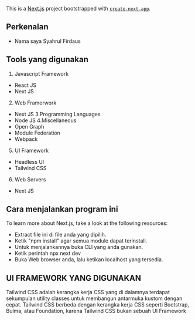 This is a [Next.js](https://nextjs.org/) project bootstrapped with [`create-next-app`](https://github.com/vercel/next.js/tree/canary/packages/create-next-app).

## Perkenalan

- Nama saya Syahrul Firdaus

## Tools yang digunakan

1. Javascript Framework
- React JS
- Next JS

2. Web Framerwork
- Next JS
3.Programming Languages
- Node JS
4.Miscellaneous
- Open Graph
- Module Federation
- Webpack
5. UI Framework
- Headless UI
- Tailwind CSS
6. Web Servers
- Next JS


## Cara menjalankan program ini

To learn more about Next.js, take a look at the following resources:

- Extract file ini di file anda yang dipilih.
- Ketik "npm install" agar semua module dapat terinstall.
- Untuk menjalankannya buka CLI yang anda gunakan.
- Ketik perintah npx next dev
- Buka Web browser anda, lalu ketikan localhost yang tersedia.

## UI FRAMEWORK YANG DIGUNAKAN

Tailwind CSS adalah kerangka kerja CSS yang di dalamnya terdapat sekumpulan utility classes untuk membangun antarmuka kustom dengan cepat. Tailwind CSS berbeda dengan kerangka kerja CSS seperti Bootstrap, Bulma, atau Foundation, karena Tailwind CSS bukan sebuah UI Framework
